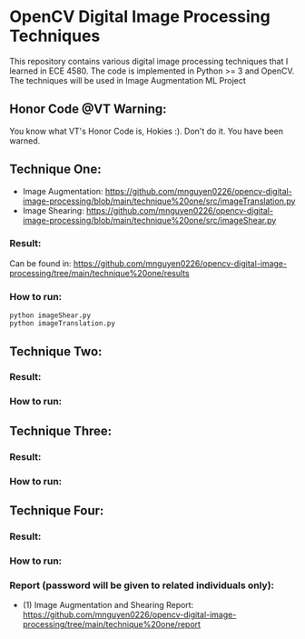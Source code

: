 # OpenCV Digital Image Processing Techniques
This repository contains various digital image processing techniques that I learned in ECE 4580. The code is implemented in Python >= 3 and OpenCV. The techniques will be used in Image Augmentation ML Project
## Honor Code @VT Warning:
You know what VT's Honor Code is, Hokies :). Don't do it. You have been warned.
## Technique One:
- Image Augmentation: https://github.com/mnguyen0226/opencv-digital-image-processing/blob/main/technique%20one/src/imageTranslation.py
- Image Shearing: https://github.com/mnguyen0226/opencv-digital-image-processing/blob/main/technique%20one/src/imageShear.py

### Result:
Can be found in: https://github.com/mnguyen0226/opencv-digital-image-processing/tree/main/technique%20one/results
### How to run: 
```
python imageShear.py
python imageTranslation.py
```
## Technique Two:

### Result:
### How to run:

## Technique Three:

### Result:
### How to run:

## Technique Four:

### Result:
### How to run:

### Report (password will be given to related individuals only):
- (1) Image Augmentation and Shearing Report: https://github.com/mnguyen0226/opencv-digital-image-processing/tree/main/technique%20one/report
